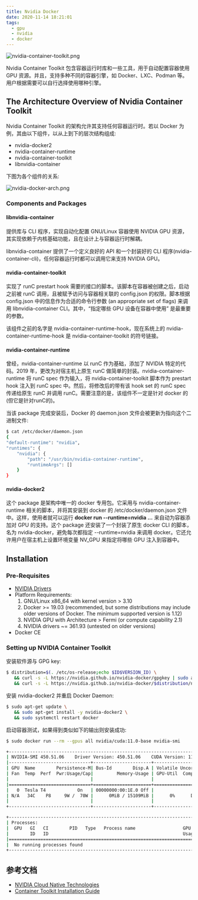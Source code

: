 ```yaml
---
title: Nvidia Docker
date: 2020-11-14 18:21:01
tags:
  - gpu
  - nvidia
  - docker
---
```



![nvidia-container-toolkit.png](/images/using-nvidia-gpu-on-kubernetes/nvidia-container-toolkit.png)

Nvidia Container Toolkit 包含容器运行时库和一些工具，用于自动配置容器使用 GPU 资源。并且，支持多种不同的容器引擎，如 Docker、LXC、Podman 等。用户根据需要可以自行选择使用哪种引擎。

## The Architecture Overview of Nvidia Container Toolkit

Nvidia Container Toolkit 的架构允许其支持任何容器运行时。若以 Docker 为例，其由以下组件，以从上到下的层次结构组成:

* nvidia-docker2
* nvidia-container-runtime
* nvidia-container-toolkit
* libnvidia-container

下图为各个组件的关系:

![nvidia-docker-arch.png](/images/using-nvidia-gpu-on-kubernetes/nvidia-docker-arch.png)

### Components and Packages

#### libnvidia-container

提供库与 CLI 程序，实现自动化配置 GNU/Linux 容器使用 NVIDIA GPU 资源，其实现依赖于内核基础功能，且在设计上与容器运行时解耦。

libnvidia-container 提供了一个定义良好的 API 和一个封装好的 CLI 程序(nvidia-container-cli)，任何容器运行时都可以调用它来支持 NVIDIA GPU。

#### nvidia-container-toolkit

实现了 runC prestart hook 需要的接口的脚本。该脚本在容器被创建之后，启动之前被 runC 调用，且被赋予访问与容器相关联的 config.json 的权限。脚本根据 config.json 中的信息作为合适的命令行参数 (an appropriate set of flags) 来调用 libnvidia-container CLI。其中，“指定哪些 GPU 设备在容器中使用” 是最重要的参数。

该组件之前的名字是 nvidia-container-runtime-hook，现在系统上的 nvidia-container-runtime-hook 是 nvidia-container-toolkit 的符号链接。

#### nvidia-container-runtime

曾经，nvidia-container-runtime 以 runC 作为基础，添加了 NVIDIA 特定的代码。2019 年，更改为对宿主机上原生 runC 做简单的封装。nvidia-container-runtime 将 runC spec 作为输入，将 nvidia-container-toolkit 脚本作为 prestart hook 注入到 runC spec 中。然后，将修改后的带有该 hook set 的 runC spec 传递给原生 runC 并调用 runC。需要注意的是，该组件不一定是针对 docker 的(但它是针对runC的)。

当该 package 完成安装后，Docker 的 daemon.json 文件会被更新为指向这个二进制文件:

``` bash
$ cat /etc/docker/daemon.json
{
"default-runtime": "nvidia",
"runtimes": {
    "nvidia": {
        "path": "/usr/bin/nvidia-container-runtime",
        "runtimeArgs": []
    }
}
```

#### nvidia-docker2

这个 package 是架构中唯一的 docker 专用包。它采用与 nvidia-container-runtime 相关的脚本，并将其安装到 docker 的 /etc/docker/daemon.json 文件中。这样，使用者就可以运行 **docker run --runtime=nvidia ...** 来自动为容器添加对 GPU 的支持。这个 package 还安装了一个封装了原生 docker CLI 的脚本，名为 nvidia-docker，避免每次都指定 --runtime=nvidia 来调用 docker。它还允许用户在宿主机上设置环境变量 NV_GPU 来指定将哪些 GPU 注入到容器中。

## Installation

### Pre-Requisites

* [NVIDIA Drivers](https://www.nvidia.com/Download/index.aspx?lang=en-us)
* Platform Requirements:
  1. GNU/Linux x86_64 with kernel version > 3.10
  1. Docker >= 19.03 (recommended, but some distributions may include older versions of Docker. The minimum supported version is 1.12)
  1. NVIDIA GPU with Architecture > Fermi (or compute capability 2.1)
  1. NVIDIA drivers ~= 361.93 (untested on older versions)
* Docker CE

### Setting up NVIDIA Container Toolkit

安装软件源与 GPG key:

``` bash
$ distribution=$(. /etc/os-release;echo $ID$VERSION_ID) \
   && curl -s -L https://nvidia.github.io/nvidia-docker/gpgkey | sudo apt-key add - \
   && curl -s -L https://nvidia.github.io/nvidia-docker/$distribution/nvidia-docker.list | sudo tee /etc/apt/sources.list.d/nvidia-docker.list
```

安装 nvidia-docker2 并重启 Docker Daemon:

``` bash
$ sudo apt-get update \
   && sudo apt-get install -y nvidia-docker2 \
   && sudo systemctl restart docker
```

启动容器测试，如果得到类似如下的输出则安装成功:

``` bash
$ sudo docker run --rm --gpus all nvidia/cuda:11.0-base nvidia-smi

+-----------------------------------------------------------------------------+
| NVIDIA-SMI 450.51.06    Driver Version: 450.51.06    CUDA Version: 11.0     |
|-------------------------------+----------------------+----------------------+
| GPU  Name        Persistence-M| Bus-Id        Disp.A | Volatile Uncorr. ECC |
| Fan  Temp  Perf  Pwr:Usage/Cap|         Memory-Usage | GPU-Util  Compute M. |
|                               |                      |               MIG M. |
|===============================+======================+======================|
|   0  Tesla T4            On   | 00000000:00:1E.0 Off |                    0 |
| N/A   34C    P8     9W /  70W |      0MiB / 15109MiB |      0%      Default |
|                               |                      |                  N/A |
+-------------------------------+----------------------+----------------------+

+-----------------------------------------------------------------------------+
| Processes:                                                                  |
|  GPU   GI   CI        PID   Type   Process name                  GPU Memory |
|        ID   ID                                                   Usage      |
|=============================================================================|
|  No running processes found                                                 |
+-----------------------------------------------------------------------------+
```

## 参考文档

* [NVIDIA Cloud Native Technologies](https://docs.nvidia.com/datacenter/cloud-native/index.html)
* [Container Toolkit Installation Guide](https://docs.nvidia.com/datacenter/cloud-native/container-toolkit/install-guide.html)
